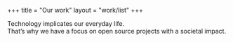 +++
title = "Our work"
layout = "work/list"
+++

Technology implicates our everyday life.<br />
That’s why we have a focus on open source projects with a societal impact.